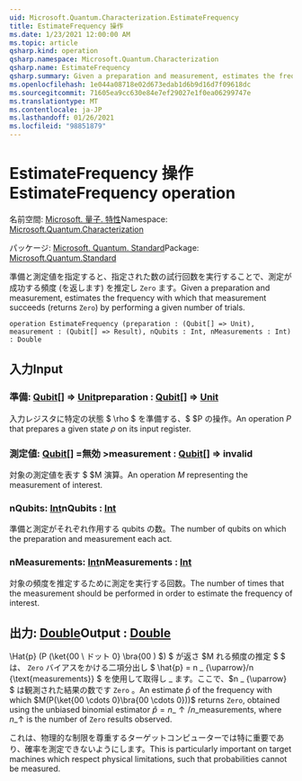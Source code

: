 ```yaml
---
uid: Microsoft.Quantum.Characterization.EstimateFrequency
title: EstimateFrequency 操作
ms.date: 1/23/2021 12:00:00 AM
ms.topic: article
qsharp.kind: operation
qsharp.namespace: Microsoft.Quantum.Characterization
qsharp.name: EstimateFrequency
qsharp.summary: Given a preparation and measurement, estimates the frequency with which that measurement succeeds (returns `Zero`) by performing a given number of trials.
ms.openlocfilehash: 1e044a08718e02d673edab1d6b9d16d7f09618dc
ms.sourcegitcommit: 71605ea9cc630e84e7ef29027e1f0ea06299747e
ms.translationtype: MT
ms.contentlocale: ja-JP
ms.lasthandoff: 01/26/2021
ms.locfileid: "98851879"
---
```

# <a name="estimatefrequency-operation"></a><span data-ttu-id="43eb0-102">EstimateFrequency 操作</span><span class="sxs-lookup"><span data-stu-id="43eb0-102">EstimateFrequency operation</span></span>

<span data-ttu-id="43eb0-103">名前空間: [Microsoft. 量子. 特性](xref:Microsoft.Quantum.Characterization)</span><span class="sxs-lookup"><span data-stu-id="43eb0-103">Namespace: [Microsoft.Quantum.Characterization](xref:Microsoft.Quantum.Characterization)</span></span>

<span data-ttu-id="43eb0-104">パッケージ: [Microsoft. Quantum. Standard](https://nuget.org/packages/Microsoft.Quantum.Standard)</span><span class="sxs-lookup"><span data-stu-id="43eb0-104">Package: [Microsoft.Quantum.Standard](https://nuget.org/packages/Microsoft.Quantum.Standard)</span></span>


<span data-ttu-id="43eb0-105">準備と測定値を指定すると、指定された数の試行回数を実行することで、測定が成功する頻度 (を返します) を推定し `Zero` ます。</span><span class="sxs-lookup"><span data-stu-id="43eb0-105">Given a preparation and measurement, estimates the frequency with which that measurement succeeds (returns `Zero`) by performing a given number of trials.</span></span>

```qsharp
operation EstimateFrequency (preparation : (Qubit[] => Unit), measurement : (Qubit[] => Result), nQubits : Int, nMeasurements : Int) : Double
```


## <a name="input"></a><span data-ttu-id="43eb0-106">入力</span><span class="sxs-lookup"><span data-stu-id="43eb0-106">Input</span></span>

### <a name="preparation--qubit--unit"></a><span data-ttu-id="43eb0-107">準備: [Qubit](xref:microsoft.quantum.lang-ref.qubit)[] => [Unit](xref:microsoft.quantum.lang-ref.unit)</span><span class="sxs-lookup"><span data-stu-id="43eb0-107">preparation : [Qubit](xref:microsoft.quantum.lang-ref.qubit)[] => [Unit](xref:microsoft.quantum.lang-ref.unit)</span></span> 

<span data-ttu-id="43eb0-108">入力レジスタに特定の状態 $ \rho $ を準備する、$ $P の操作。</span><span class="sxs-lookup"><span data-stu-id="43eb0-108">An operation $P$ that prepares a given state $\rho$ on its input register.</span></span>


### <a name="measurement--qubit--__invalidresult__"></a><span data-ttu-id="43eb0-109">測定値: [Qubit](xref:microsoft.quantum.lang-ref.qubit)[] =__無効 <Result>__></span><span class="sxs-lookup"><span data-stu-id="43eb0-109">measurement : [Qubit](xref:microsoft.quantum.lang-ref.qubit)[] => __invalid<Result>__</span></span> 

<span data-ttu-id="43eb0-110">対象の測定値を表す $ $M 演算。</span><span class="sxs-lookup"><span data-stu-id="43eb0-110">An operation $M$ representing the measurement of interest.</span></span>


### <a name="nqubits--int"></a><span data-ttu-id="43eb0-111">nQubits: [Int](xref:microsoft.quantum.lang-ref.int)</span><span class="sxs-lookup"><span data-stu-id="43eb0-111">nQubits : [Int](xref:microsoft.quantum.lang-ref.int)</span></span>

<span data-ttu-id="43eb0-112">準備と測定がそれぞれ作用する qubits の数。</span><span class="sxs-lookup"><span data-stu-id="43eb0-112">The number of qubits on which the preparation and measurement each act.</span></span>


### <a name="nmeasurements--int"></a><span data-ttu-id="43eb0-113">nMeasurements: [Int](xref:microsoft.quantum.lang-ref.int)</span><span class="sxs-lookup"><span data-stu-id="43eb0-113">nMeasurements : [Int](xref:microsoft.quantum.lang-ref.int)</span></span>

<span data-ttu-id="43eb0-114">対象の頻度を推定するために測定を実行する回数。</span><span class="sxs-lookup"><span data-stu-id="43eb0-114">The number of times that the measurement should be performed in order to estimate the frequency of interest.</span></span>



## <a name="output--double"></a><span data-ttu-id="43eb0-115">出力: [Double](xref:microsoft.quantum.lang-ref.double)</span><span class="sxs-lookup"><span data-stu-id="43eb0-115">Output : [Double](xref:microsoft.quantum.lang-ref.double)</span></span>

<span data-ttu-id="43eb0-116">\Hat{p} (P (\ket{00 \ ドット 0} \bra{00 \) $) $ が返さ $M れる頻度の推定 $ $ は、 `Zero` バイアスをかける二項分出し $ \hat{p} = n \_ {\uparrow}/n {\text{measurements}} $ を使用して取得し \_ ます。ここで、$n \_ {\uparrow} $ は観測された結果の数です `Zero` 。</span><span class="sxs-lookup"><span data-stu-id="43eb0-116">An estimate $\hat{p}$ of the frequency with which $M(P(\ket{00 \cdots 0}\bra{00 \cdots 0}))$ returns `Zero`, obtained using the unbiased binomial estimator $\hat{p} = n\_{\uparrow} / n\_{\text{measurements}}$, where $n\_{\uparrow}$ is the number of `Zero` results observed.</span></span>

<span data-ttu-id="43eb0-117">これは、物理的な制限を尊重するターゲットコンピューターでは特に重要であり、確率を測定できないようにします。</span><span class="sxs-lookup"><span data-stu-id="43eb0-117">This is particularly important on target machines which respect physical limitations, such that probabilities cannot be measured.</span></span>